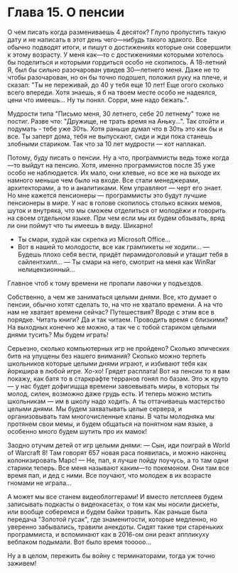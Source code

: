 # Глава 15. О пенсии

О чем писать когда размениваешь 4 десяток? Глупо пропустить такую дату и не написать в этот день чего—нибудь такого эдакого. Все обычно подводят итоги, и пишут о достижениях которые они совершили к этому возрасту. У меня как—то с достижениями которыми хотелось бы поделиться и которыми гордиться особо не скопилось. А 18-летний Я, был бы сильно разочарован увидев 30—летнего меня. Даже не то чтобы разочарован, но он бы точно подошел, положил руку на плече, и сказал: "Ты не переживай, до 40 у тебя еще 10 лет! Еще огого сколько всего впереди. Хотя знаешь, я б на твоем месте особо не надеялся, цени что имеешь... Ну ты понял. Сорри, мне надо бежать.".

Мудрости типа "Письмо меня, 30 летнего, себе 20 летнему" тоже не постиг. Разве что: "Дружище, не трать время на Аньку...". Так отойти и подумать - тебе уже 30ть. Хотя раньше думал что в 30ть это как бы и все. Ты заперт дома, тебя не выпускают, сиди и жди пока станешь злобными стариком. Так что за 10 лет мудрости — кот наплакал.

Потому, буду писать о пенсии. Ну а что, программисты ведь тоже когда—то выйдут на пенсию. Хотя, именно программистов после 35 уже особо не наблюдается. Их мало, они клевые, но все же на выходе их намного меньше чем было на входе. Все стали менеджерами, архитекторами, а то и аналитиками. Кем управляют — черт его знает. Но мне кажется пенсионеры — программисты это будут лучшие пенсионеры в мире. У нас в голове скопилось столько всяких мемов, шуток и внутряка, что мы сможем отделиться от молодёжи и говорить на своем отдельном языке. При чем если мы их будем обзывать, вряд ли они поймут что ты имеешь в виду. Шикарно!

- Ты смари, худой как скрепка из Microsoft Office...
- Вот в нашей то молодости, все как грампикеты не ходили...
— Будешь плохо себя вести, придёт пирамидоголовый и утащит тебя в сайлентхилл...
— Ты смари на него, смотрит на меня как WinRar нелицензионный...

Главное чтоб к тому времени не пропали лавочки у подъездов.

Собственно, а чем же заниматься целыми днями. Все, кто думает о пенсии, обычно хотят сделать то, на что не хватало времени. А на что нам не хватает времени сейчас? Путешествия? Вроде с этим все в порядке. Читать книги? Да и так читаем. Проводить время с близкими? На выходных конечно же можно, а так че с тобой стариком целыми днями тусить? Мы будем играть!

Серьезно, сколько компьютерных игр не пройдено? Сколько эпических битв на упущены без нашего внимания? Сколько можно терпеть школьников которые целыми днями играют, и избивают тебя как йоркшира в любой игре. Хо-хо! Грядет расплата! Вот на пенсии то я вам покажу, как батя то в старкрафте терранов гонял по базам. Это ж круто — у нас будет дофигищща времени завоевывать миры, в которых ты молод, силен, возможно даже грудь есть. И теперь можно мстить школьникам — им в школу надо ходить. А ты оттачиваешь мастерство целыми днями. Мы будем захватывать целые сервера, и организовывать там многочисленные кланы. В чаты молодняка мы протянем свои мемы, и будем общаться на понятном нам языке, а особенно много будем шутить про их мамок!

Заодно отучим детей от игр целыми днями:
— Сын, иди поиграй в World of Warcraft 8! Там говорят 657 новая раса появилась, и можно наконец колонизировать Марс!
— Не, пап, я лучше пойду поучусь, а то там одни старики теперь. Все меня называют каким—то покемоном. Они там все время пап, и дед с ними. Все поучают, что молодеж в их возрасте гномами не играла...

А может мы все станем видеоблоггерами! И вместо летсплеев будем записывать подкасты о видеокасетах, о том как мы носили дискеты, или вообще соберемся и будем байки травить. Как раньше была передача "Золотой гусак", где знаменитости, которые медленно, но уверенно забывались, травили анекдоты. Сидят такие три стареньких программиста, и вспоминают как в 2016-ом они реакт аппликуху вебпаком подымали. Вот было время тооооо...

Ну а в целом, пережить бы войну с терминаторами, тогда уж точно заживем!